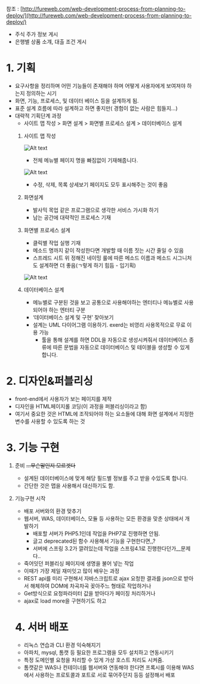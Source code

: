 참조 : [http://fureweb.com/web-development-process-from-planning-to-deploy/](http://fureweb.com/web-development-process-from-planning-to-deploy/)

- 주식 주가 정보 게시
- 은행별 상품 소걔, 대출 조건 게시

# 1. 기획

- 요구사항을 정리하며 어떤 기능들이 존재해야 하며 어떻게 사용자에게 보여져야 하는지 정의하는 시기
- 화면, 기능, 프로세스, 및 데이터 베이스 등을 설계하게 됨.
- 표준 설계 흐름에 따라 설계하고 하면 좋지만( 경험이 없는 사람은 힘들지…)
- 대략적 기획단계 과정
    - 사이트 맵 작성 > 화면 설계 > 화면별 프로세스 설계 > 데이터베이스 설계
    1. 사이트 맵 작성
        
        ![Alt text](../../img/processwebdevelop1)

        
        - 전체 메뉴별 페이지 명을 빠짐없이 기재해줍니다.
        
        ![Alt text](../../img/processwebdevelop2)
        
        - 수정, 삭제, 목록 상세보기 페이지도 모두 표시해주는 것이 좋음
    2. 화면설계
        - 발사믹 목업 같은 프로그램으로 생각한 서비스 가시화 하기
        - 남는 공간에 대략적인 프로세스 기재
    3. 화면별 프로세스 설계
        - 클릭별 작업 실행 기재
        - 메소드 명까지 같이 작성한다면 개발할 때 이름 짓는 시간 줄일 수 있음
        - 스프레드 시트 위 정해진 네이밍 룰에 따른 메소드 이름과 메소드 시그니처도 설계하면 더 좋음(ㄱ렇게 하기 힘듬 - 입기획)
        
        ![Alt text](../../img/processwebdevelop3)
        
    4. 데이터베이스 설계
        - 메뉴별로 구분된 것을 보고 공통으로 사용해야하는 엔터티나 메뉴별로 사용되어야 하는 엔터티 구분
        - ‘데이터베이스 설계 및 구현’ 찾아보기
        - 설계는 UML 다이어그램 이용하기. exerd는 비영리 사용목적으로 무료 이용 가능
            - 툴을 통해 설계를 하면 DDL을 자동으로 생성시켜줘서 데이터베이스 종류에 따른 문법을 자동으로 데이터베이스 및 테이블을 생성할 수 있게 합니다.
        

# 2. 디자인&퍼블리싱

- front-end에서 사용자가 보는 페이지를 제작
- 디자인을 HTML페이지롤 코딩(이 과정을 퍼블리싱이라고 함)
- 여기서 중요한 것은 HTML에 조작되어야 하는 요소들에 대해 화면 설계에서 지정한 변수를 사용할 수 있도록 하는 것

# 3. 기능 구현

1. 준비 ~~…무슨말인지 모르겟다~~
    - 설계된 데이터베이스에 맞게 해당 필드별 정보를 주고 받을 수있도록 합니다.
    - 간단한 것은 맵을 사용해서 대신하기도 함.
2. 기능구현 시작
    - 배포 서버와의 환경 맞추기
    - 웹서버, WAS, 데이터베이스, 모듈 등 사용하는 모든 환경을 맞춘 상태에서 개발하기
        - 배포할 서버가 PHP5.1인데 작업을 PHP7로 진행하면 안됨.
        - 글고 deprecated된 함수 사용해서 기능을 구현한다면,,?
        - 서버에 스프링 3.2가 깔려있는데 작업을 스프링4.1로 진행한다던가__문제다..
    - 죽어잇던 퍼블리싱 페이지에 생명을 불어 넣는 작업
    - 이때가 가장 제일 재미잇고 많이 배우는 과정
    - REST api를 미리 구현해서 자바스크립트로 ajax 요청한 결과를 json으로 받아서 해체하여 DOM에 차곡차곡 꽂아주느 형태로 작업하거나
    - Get방식으로 요청파라미터 값을 받아다가 페이징 처리하거나
    - ajax로 load more을 구현하기도 하고
    
    # 4. 서버 배포
    
    - 리눅스 연습과 CLI 환경 익숙해지기
    - 아파치,  mysql, 톰캣 등 필요한 프로그램을 모두 설치하고 연동시키기
    - 특정 도메인별 요청을 처리할 수 있게 가상 호스트 처리도 시켜줌.
    - 톰캣같은 WAS나 컨테이너를 웹서버와 연동해야 한다면 프록시를 이용해 WAS에서 사용하는 프로토콜과 포트로 서로 묶어주던지 등등 설정해서 배포